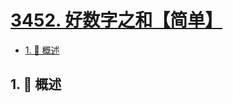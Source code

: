 # [3452. 好数字之和【简单】](https://github.com/tnotesjs/TNotes.leetcode/tree/main/notes/3452.%20%E5%A5%BD%E6%95%B0%E5%AD%97%E4%B9%8B%E5%92%8C%E3%80%90%E7%AE%80%E5%8D%95%E3%80%91)

<!-- region:toc -->

- [1. 📝 概述](#1--概述)

<!-- endregion:toc -->

## 1. 📝 概述
